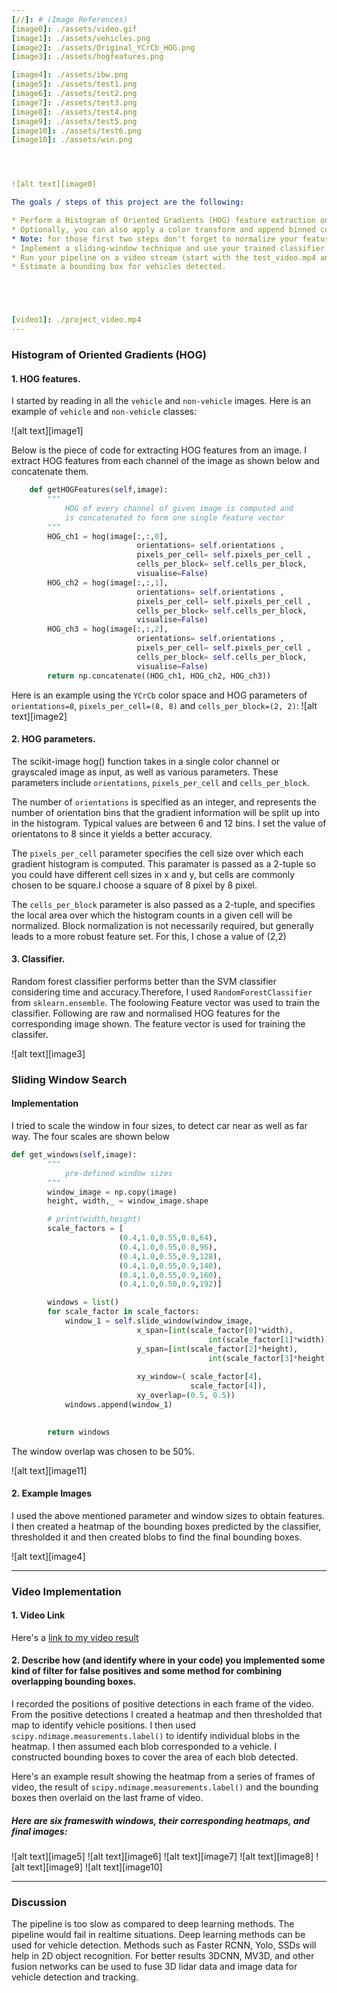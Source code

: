 ```yaml
---
[//]: # (Image References)
[image0]: ./assets/video.gif
[image1]: ./assets/vehicles.png
[image2]: ./assets/Original_YCrCb_HOG.png
[image3]: ./assets/hogfeatures.png

[image4]: ./assets/ibw.png
[image5]: ./assets/test1.png
[image6]: ./assets/test2.png
[image7]: ./assets/test3.png
[image8]: ./assets/test4.png
[image9]: ./assets/test5.png
[image10]: ./assets/test6.png
[image10]: ./assets/win.png




![alt text][image0]

The goals / steps of this project are the following:

* Perform a Histogram of Oriented Gradients (HOG) feature extraction on a labeled training set of images and train a classifier Linear SVM classifier
* Optionally, you can also apply a color transform and append binned color features, as well as histograms of color, to your HOG feature vector. 
* Note: for those first two steps don't forget to normalize your features and randomize a selection for training and testing.
* Implement a sliding-window technique and use your trained classifier to search for vehicles in images.
* Run your pipeline on a video stream (start with the test_video.mp4 and later implement on full project_video.mp4) and create a heat map of recurring detections frame by frame to reject outliers and follow detected vehicles.
* Estimate a bounding box for vehicles detected.





[video1]: ./project_video.mp4
---
```



### Histogram of Oriented Gradients (HOG)

#### 1.  HOG features.

  
I started by reading in all the `vehicle` and `non-vehicle` images.  Here is an example of `vehicle` and `non-vehicle` classes:

![alt text][image1]

Below is the piece of code for extracting HOG features from an image. I extract HOG features from each channel of the image as shown below and concatenate them.

```python
    def getHOGFeatures(self,image):
        """
            HOG of every channel of given image is computed and
            is concatenated to form one single feature vector
        """
        HOG_ch1 = hog(image[:,:,0], 
                            orientations= self.orientations , 
                            pixels_per_cell= self.pixels_per_cell , 
                            cells_per_block= self.cells_per_block,
                            visualise=False)
        HOG_ch2 = hog(image[:,:,1], 
                            orientations= self.orientations , 
                            pixels_per_cell= self.pixels_per_cell , 
                            cells_per_block= self.cells_per_block,
                            visualise=False)
        HOG_ch3 = hog(image[:,:,2], 
                            orientations= self.orientations , 
                            pixels_per_cell= self.pixels_per_cell , 
                            cells_per_block= self.cells_per_block,
                            visualise=False)
        return np.concatenate((HOG_ch1, HOG_ch2, HOG_ch3))

```

Here is an example using the `YCrCb` color space and HOG parameters of `orientations=8`, `pixels_per_cell=(8, 8)` and `cells_per_block=(2, 2)`:
![alt text][image2]



#### 2. HOG parameters.

The scikit-image hog() function takes in a single color channel or grayscaled image as input, as well as various parameters. These parameters include `orientations`, `pixels_per_cell` and `cells_per_block`.

The number of `orientations` is specified as an integer, and represents the number of orientation bins that the gradient information will be split up into in the histogram. Typical values are between 6 and 12 bins. I set the value of orientatons to 8 since it yields a better accuracy.

The `pixels_per_cell` parameter specifies the cell size over which each gradient histogram is computed. This paramater is passed as a 2-tuple so you could have different cell sizes in x and y, but cells are commonly chosen to be square.I choose a square of 8 pixel by 8 pixel.

The `cells_per_block` parameter is also passed as a 2-tuple, and specifies the local area over which the histogram counts in a given cell will be normalized. Block normalization is not necessarily required, but generally leads to a more robust feature set. For this, I chose a value of (2,2)


#### 3. Classifier.

Random forest classifier performs better than the SVM classifier considering time and accuracy.Therefore, I used `RandomForestClassifier` from `sklearn.ensemble`. The foolowing Feature vector was used to train the classifier.
Following are raw and normalised HOG features for the corresponding image shown. The feature vector is used for training the classifer. 

![alt text][image3]

### Sliding Window Search

#### Implementation

I tried to scale the window in four sizes, to detect car near as well as far way. The four scales are shown below 
```python
def get_windows(self,image):
        """
            pre-defined window sizes
        """
        window_image = np.copy(image)
        height, width,_ = window_image.shape

        # print(width,height)
        scale_factors = [
                        (0.4,1.0,0.55,0.8,64),
                        (0.4,1.0,0.55,0.8,96),
                        (0.4,1.0,0.55,0.9,128),
                        (0.4,1.0,0.55,0.9,140),
                        (0.4,1.0,0.55,0.9,160),
                        (0.4,1.0,0.50,0.9,192)]

        windows = list()
        for scale_factor in scale_factors:
            window_1 = self.slide_window(window_image,
                            x_span=[int(scale_factor[0]*width), 
                                            int(scale_factor[1]*width)], 
                            y_span=[int(scale_factor[2]*height), 
                                            int(scale_factor[3]*height)],
                            
                            xy_window=( scale_factor[4], 
                                        scale_factor[4]), 
                            xy_overlap=(0.5, 0.5))
            windows.append(window_1)
        

        return windows
```
The window overlap was chosen to be 50%.

![alt text][image11]

#### 2. Example Images

I used the above mentioned parameter and window sizes to obtain features. I then created a heatmap of the bounding boxes predicted by the classifier, thresholded it and then created blobs to find the final bounding boxes. 

![alt text][image4]

---

### Video Implementation

#### 1. Video Link
Here's a [link to my video result](./project_video.mp4)


#### 2. Describe how (and identify where in your code) you implemented some kind of filter for false positives and some method for combining overlapping bounding boxes.

I recorded the positions of positive detections in each frame of the video.  From the positive detections I created a heatmap and then thresholded that map to identify vehicle positions.  I then used `scipy.ndimage.measurements.label()` to identify individual blobs in the heatmap.  I then assumed each blob corresponded to a vehicle.  I constructed bounding boxes to cover the area of each blob detected.  

Here's an example result showing the heatmap from a series of frames of video, the result of `scipy.ndimage.measurements.label()` and the bounding boxes then overlaid on the last frame of video.

##### Here are six frameswith windows, their corresponding heatmaps, and final images:

![alt text][image5]
![alt text][image6]
![alt text][image7]
![alt text][image8]
![alt text][image9]
![alt text][image10]





---

### Discussion

The pipeline is too slow as compared to deep learning methods. The pipeline would fail in realtime situations. Deep learning methods can be used for vehicle detection. Methods such as Faster RCNN, Yolo, SSDs will help in 2D object recognition. For better results 3DCNN, MV3D, and other fusion networks can be used to fuse 3D lidar data and image data for vehicle detection and tracking.


